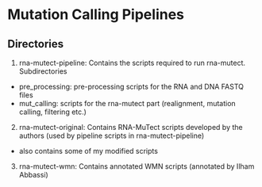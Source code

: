 # Mutation Calling Pipelines

## Directories

1. rna-mutect-pipeline: Contains the scripts required to run rna-mutect.
   Subdirectories
  - pre_processing: pre-processing scripts for the RNA and DNA FASTQ files
  - mut_calling: scripts for the rna-mutect part (realignment, mutation calling, filtering etc.)

2. rna-mutect-original: Contains RNA-MuTect scripts developed by the authors (used by pipeline scripts in rna-mutect-pipeline)
  - also contains some of my modified scripts

3. rna-mutect-wmn: Contains annotated WMN scripts (annotated by Ilham Abbassi)
